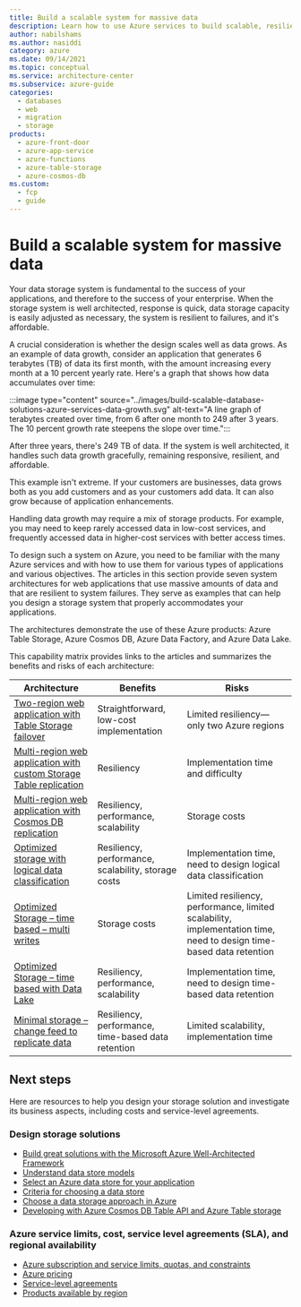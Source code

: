 ```yaml
---
title: Build a scalable system for massive data
description: Learn how to use Azure services to build scalable, resilient, and affordable high-available systems that handle massive amounts of data.
author: nabilshams
ms.author: nasiddi
category: azure
ms.date: 09/14/2021
ms.topic: conceptual
ms.service: architecture-center
ms.subservice: azure-guide
categories:
  - databases
  - web
  - migration
  - storage
products:
  - azure-front-door
  - azure-app-service
  - azure-functions
  - azure-table-storage
  - azure-cosmos-db
ms.custom:
  - fcp
  - guide
---
```


# Build a scalable system for massive data

Your data storage system is fundamental to the success of your applications, and therefore to the success of your enterprise. When the storage system is well architected, response is quick, data storage capacity is easily adjusted as necessary, the system is resilient to failures, and it's affordable.

A crucial consideration is whether the design scales well as data grows. As an example of data growth, consider an application that generates 6 terabytes (TB) of data its first month, with the amount increasing every month at a 10 percent yearly rate. Here's a graph that shows how data accumulates over time:

:::image type="content" source="../images/build-scalable-database-solutions-azure-services-data-growth.svg" alt-text="A line graph of terabytes created over time, from 6 after one month to 249 after 3 years. The 10 percent growth rate steepens the slope over time.":::

After three years, there's 249 TB of data. If the system is well architected, it handles such data growth gracefully, remaining responsive, resilient, and affordable.

This example isn't extreme. If your customers are businesses, data grows both as you add customers and as your customers add data. It can also grow because of application enhancements.

Handling data growth may require a mix of storage products. For example, you may need to keep rarely accessed data in low-cost services, and frequently accessed data in higher-cost services with better access times.

To design such a system on Azure, you need to be familiar with the many Azure services and with how to use them for various types of applications and various objectives. The articles in this section provide seven system architectures for web applications that use massive amounts of data and that are resilient to system failures. They serve as examples that can help you design a storage system that properly accommodates your applications.

The architectures demonstrate the use of these Azure products: Azure Table Storage, Azure Cosmos DB, Azure Data Factory, and Azure Data Lake.

This capability matrix provides links to the articles and summarizes the benefits and risks of each architecture:

| Architecture | Benefits | Risks |
|---------|----------|-------|
|[Two-region web application with Table Storage failover](../../solution-ideas/articles/multi-region-web-app-azure-table-failover.yml)|Straightforward, low-cost implementation|Limited resiliency—only two Azure regions|
|[Multi-region web application with custom Storage Table replication](../../solution-ideas/articles/multi-region-web-app-multi-writes-azure-table.yml)|Resiliency|Implementation time and difficulty|
|[Multi-region web application with Cosmos DB replication](../../solution-ideas/articles/multi-region-web-app-cosmos-db-replication.yml)|Resiliency, performance, scalability|Storage costs|
|[Optimized storage with logical data classification](../../solution-ideas/articles/optimized-storage-logical-data-classification.yml)|Resiliency, performance, scalability, storage costs|Implementation time, need to design logical data classification|
|[Optimized Storage – time based – multi writes](../../solution-ideas/articles/optimized-storage-time-based-multi-writes.yml)|Storage costs|Limited resiliency, performance, limited scalability, implementation time, need to design time-based data retention|
| [Optimized Storage – time based with Data Lake](../../solution-ideas/articles/optimized-storage-time-based-data-lake.yml)|Resiliency, performance, scalability|Implementation time, need to design time-based data retention|
|[Minimal storage – change feed to replicate data](../../solution-ideas/articles/minimal-storage-change-feed-replicate-data.yml)|Resiliency, performance, time-based data retention|Limited scalability, implementation time|

## Next steps

Here are resources to help you design your storage solution and investigate its business aspects, including costs and service-level agreements.

### Design storage solutions

- [Build great solutions with the Microsoft Azure Well-Architected Framework](/learn/paths/azure-well-architected-framework)
- [Understand data store models](../../guide/technology-choices/data-store-overview.md)
- [Select an Azure data store for your application](../../guide/technology-choices/data-store-decision-tree.md)
- [Criteria for choosing a data store](../../guide/technology-choices/data-store-considerations.md)
- [Choose a data storage approach in Azure](/learn/modules/choose-storage-approach-in-azure)
- [Developing with Azure Cosmos DB Table API and Azure Table storage](/azure/cosmos-db/table-support)

### Azure service limits, cost, service level agreements (SLA), and regional availability

- [Azure subscription and service limits, quotas, and constraints](/azure/azure-subscription-service-limits)
- [Azure pricing](https://azure.microsoft.com/pricing)
- [Service-level agreements](https://azure.microsoft.com/support/legal/sla)
- [Products available by region](https://azure.microsoft.com/global-infrastructure/services)
